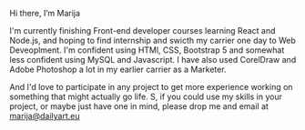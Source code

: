 Hi there, I’m Marija

I'm currently finishing Front-end developer courses learning React and Node.js,  and hoping to find internship and swicth my carrier one day to Web Deveoplment. 
I'm confident using HTMl, CSS, Bootstrap 5 and somewhat less confident using MySQL and Javascript.
I have also used CorelDraw and Adobe Photoshop a lot in my earlier carrier as a Marketer. 

And I'd love to participate in any project to get more experience working on something that might actually go life.
S, if you could use my skills in your project, or maybe just have one in mind, please drop me and email at marija@dailyart.eu





